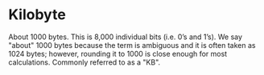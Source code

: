 # Kilobyte

About 1000 bytes.
This is 8,000 individual bits (i.e. 0’s and 1’s).
We say "about" 1000 bytes because the term is ambiguous and it is often taken as 1024 bytes; however, rounding it to 1000 is close enough for most calculations.
Commonly referred to as a "KB".
